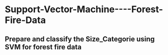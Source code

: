 # Support-Vector-Machine----Forest-Fire-Data

## Prepare and classify the Size_Categorie using SVM for forest fire data
